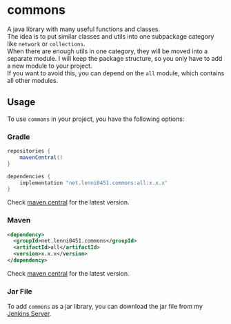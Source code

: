 # commons
A java library with many useful functions and classes.\
The idea is to put similar classes and utils into one subpackage category like `network` or `collections`.\
When there are enough utils in one category, they will be moved into a separate module.
I will keep the package structure, so you only have to add a new module to your project.\
If you want to avoid this, you can depend on the `all` module, which contains all other modules.

## Usage
To use `commons` in your project, you have the following options:
### Gradle
````groovy
repositories {
    mavenCentral()
}

dependencies {
    implementation "net.lenni0451.commons:all:x.x.x"
}
````
Check [maven central](https://central.sonatype.com/search?q=net.lenni0451.commons) for the latest version.

### Maven
````xml
<dependency>
  <groupId>net.lenni0451.commons</groupId>
  <artifactId>all</artifactId>
  <version>x.x.x</version>
</dependency>
````
Check [maven central](https://central.sonatype.com/search?q=net.lenni0451.commons) for the latest version.

### Jar File
To add `commons` as a jar library, you can download the jar file from my [Jenkins Server](https://build.lenni0451.net/job/commons/).
